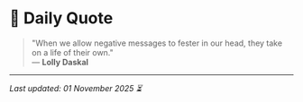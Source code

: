 # 📜 Daily Quote

> "When we allow negative messages to fester in our head, they take on a life of their own."  
> — **Lolly Daskal**

---

_Last updated: 01 November 2025 ⏳_
